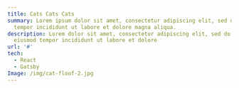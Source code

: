 ```yaml
---
title: Cats Cats Cats
summary: Lorem ipsum dolor sit amet, consectetur adipiscing elit, sed do eiusmod
  tempor incididunt ut labore et dolore magna aliqua.
description: Lorem dolor sit amet, consectetur adipiscing elit, sed do
  eiusmod tempor incididunt ut labore et dolore
url: '#'
tech:
  - React
  - Gatsby
Image: /img/cat-floof-2.jpg
---
```


